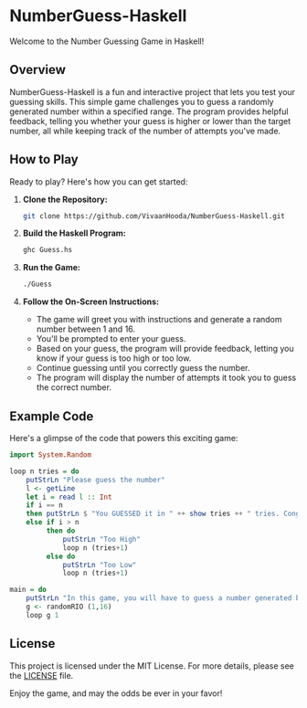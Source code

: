 # NumberGuess-Haskell

Welcome to the Number Guessing Game in Haskell!

## Overview

NumberGuess-Haskell is a fun and interactive project that lets you test your guessing skills. This simple game challenges you to guess a randomly generated number within a specified range. The program provides helpful feedback, telling you whether your guess is higher or lower than the target number, all while keeping track of the number of attempts you've made.

## How to Play

Ready to play? Here's how you can get started:

1. **Clone the Repository:**
   ```bash
   git clone https://github.com/VivaanHooda/NumberGuess-Haskell.git
   ```

2. **Build the Haskell Program:**
   ```bash
   ghc Guess.hs
   ```

3. **Run the Game:**
   ```bash
   ./Guess
   ```

4. **Follow the On-Screen Instructions:**
   - The game will greet you with instructions and generate a random number between 1 and 16.
   - You'll be prompted to enter your guess.
   - Based on your guess, the program will provide feedback, letting you know if your guess is too high or too low.
   - Continue guessing until you correctly guess the number.
   - The program will display the number of attempts it took you to guess the correct number.

## Example Code

Here's a glimpse of the code that powers this exciting game:

```haskell
import System.Random 

loop n tries = do
    putStrLn "Please guess the number"
    l <- getLine
    let i = read l :: Int
    if i == n
    then putStrLn $ "You GUESSED it in " ++ show tries ++ " tries. Congratulations!!!!"
    else if i > n
         then do
             putStrLn "Too High"
             loop n (tries+1)
         else do
             putStrLn "Too Low"
             loop n (tries+1)

main = do
    putStrLn "In this game, you will have to guess a number generated by the computer between 1 and 16. Let's START!!!"
    g <- randomRIO (1,16)
    loop g 1
```

## License

This project is licensed under the MIT License. For more details, please see the [LICENSE](LICENSE) file.

Enjoy the game, and may the odds be ever in your favor!


